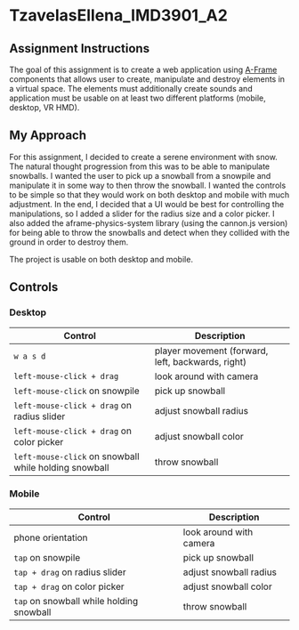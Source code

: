 # TzavelasEllena_IMD3901_A2

## Assignment Instructions

The goal of this assignment is to create a web application using [A-Frame]('https://aframe.io/docs/1.5.0/introduction/') components that allows user to create, manipulate and destroy elements in a virtual space. The elements must additionally create sounds and application must be usable on at least two different platforms (mobile, desktop, VR HMD).

## My Approach

 For this assignment, I decided to create a serene environment with snow. The natural thought progression from this was to be able to manipulate snowballs. I wanted the user to pick up a snowball from a snowpile and manipulate it in some way to then throw the snowball. I wanted the controls to be simple so that they would work on both desktop and mobile with much adjustment. In the end, I decided that a UI would be best for controlling the manipulations, so I added a slider for the radius size and a color picker. I also added the aframe-physics-system library (using the cannon.js version) for being able to throw the snowballs and detect when they collided with the ground in order to destroy them.

 The project is usable on both desktop and mobile.

## Controls

### Desktop
| Control | Description |
| ------------- | ------------- |
| `w a s d` | player movement (forward, left, backwards, right) |
| `left-mouse-click + drag` | look around with camera |
| `left-mouse-click` on snowpile | pick up snowball |
| `left-mouse-click + drag` on radius slider | adjust snowball radius |
| `left-mouse-click + drag` on color picker | adjust snowball color |
| `left-mouse-click` on snowball while holding snowball | throw snowball |

### Mobile
| Control | Description |
| ------------- | ------------- |
| phone orientation | look around with camera |
| `tap` on snowpile | pick up snowball |
| `tap + drag` on radius slider | adjust snowball radius |
| `tap + drag` on color picker | adjust snowball color |
| `tap` on snowball while holding snowball | throw snowball |